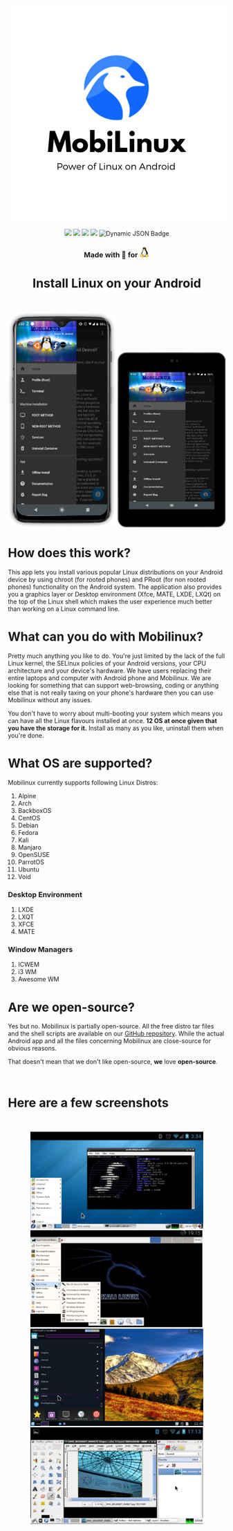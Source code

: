 <p align="center">
<img src="https://github.com/MobilinuxApp/Mobiconsole-CLI/blob/master/Assets/Mobilinux.png">
</p>

<p align="center">
  <a href="https://sourceforge.net/p/mobilinuxapp/discussion/"><img src="https://img.shields.io/badge/Questions%3F-Join%20our%20forum-blue?style=flat-square"></a>
  <a href="https://mobilinux.weebly.com/"><img src="https://img.shields.io/badge/website-Visit%20Our%20Website-blue"></a>
  <a href="https://github.com/MobilinuxApp/Mobiconsole-CLI"><img src="https://img.shields.io/badge/Download-GitHub%20Releases-orange?style=flat-square&logo=github"></a>
  <a href="https://github.com/MobilinuxApp/Mobilinux-CLI/blob/master/LICENSE"><img src="https://img.shields.io/badge/License-MIT-blue.svg"></a>
  <img alt="Dynamic JSON Badge" src="https://img.shields.io/badge/dynamic/json?url=https%3A%2F%2Fsourceforge.net%2Fprojects%2Fmobilinuxapp%2Ffiles%2Fstats%2Fjson%3Fstart_date%3D2019-11-26%26end_date%3D2023-10-01&query=%24.total&logo=sourceforge&logoColor=%23FF6600&label=Downloads&link=https%3A%2F%2Fsourceforge.net%2Fprojects%2Fmobilinuxapp%2F">

 
 <br>
  <h3 align="center">Made with 💝 for <img src="https://raw.githubusercontent.com/anythingcodes/slack-emoji-for-techies/gh-pages/emoji/tux.png" align="bottom" width="24"/></h3>
<h1 align="center">Install Linux on your Android </h1>
<br>

<p align="center">
  <img src="https://github.com/MobilinuxApp/Mobiconsole-CLI/blob/master/Assets/oneplus.png" width="250">
  <img src="https://github.com/MobilinuxApp/Mobiconsole-CLI/blob/master/Assets/nexus7.png" width="250">
 </p>

# How does this work?
This app lets you install various popular Linux distributions on your Android device by using chroot (for rooted phones) and PRoot (for non rooted phones) functionality on the Android system. The application also provides you a graphics layer or Desktop environment (Xfce, MATE, LXDE, LXQt) on the top of the Linux shell which makes the user experience much better than working on a Linux command line.

# What can you do with Mobilinux?
Pretty much anything you like to do. You're just limited by the lack of the full Linux kernel, the SELinux policies of your Android versions, your CPU architecture and your device's hardware. We have users replacing their entire laptops and computer with Android phone and Mobilinux. We are looking for something that can support web-browsing, coding or anything else that is not really taxing on your phone's hardware then you can use Mobilinux without any issues.

You don't have to worry about multi-booting your system which means you can have all the Linux flavours installed at once. **12 OS at once given that you have the storage for it.** Install as many as you like, uninstall them when you're done.


# What OS are supported?
Mobilinux currently supports following Linux Distros:

1. Alpine
2. Arch
3. BackboxOS
4. CentOS
5. Debian 
6. Fedora 
7. Kali
8. Manjaro
9. OpenSUSE
10. ParrotOS
11. Ubuntu
12. Void

### Desktop Environment
1. LXDE
2. LXQT
3. XFCE
4. MATE

### Window Managers
1. ICWEM
2. i3 WM
3. Awesome WM

# Are we open-source? 


Yes but no. Mobilinux is partially open-source. All the free distro tar files and the shell scripts are available on our [GitHub repository](https://github.com/MobilinuxApp/Mobilinux-CLI/). While the actual Android app and all the files concerning Mobilinux are close-source for obvious reasons.

That doesn't mean that we don't like open-source, **we** love **open-source**.

<br>

# Here are a few screenshots

<br>

<p align="center">
<img src="https://github.com/MobilinuxApp/Mobilinux-CLI/blob/master/Assets/fedora.png" width="400" >
<img src="https://github.com/MobilinuxApp/Mobilinux-CLI/blob/master/Assets/screenshot11.png" width="400" >
<img src="https://github.com/MobilinuxApp/Mobilinux-CLI/blob/master/Assets/screnshot7.png" width="400" >
<img src="https://github.com/MobilinuxApp/Mobilinux-CLI/blob/master/Assets/screenshot8.png" width="400" >
</p>
